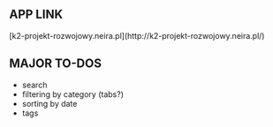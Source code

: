 <h2>APP LINK</h2>
[k2-projekt-rozwojowy.neira.pl](http://k2-projekt-rozwojowy.neira.pl/)
<h2>MAJOR TO-DOS</h2>
<ul>
<li>search</li>
<li>filtering by category (tabs?)</li>
<li>sorting by date</li>
<li>tags</li>
</ul>